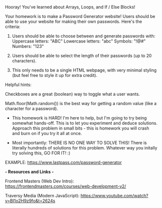 Hooray! You've learned about Arrays, Loops, and If / Else Blocks!

Your homework is to make a Password Generator website! Users should be able to use your website for making their own passwords. Here's the criteria:

1. Users should be able to choose between and generate passwords with:
   Uppercase letters: "ABC"
   Lowercase letters: "abc"
   Symbols: "!@#"
   Numbers: "123"

2. Users should be able to select the length of their passwords (up to 20 characters).

3. This only needs to be a single HTML webpage, with very minimal styling (but feel free to style it up for extra credit).

Helpful hints:

Checkboxes are a great (boolean) way to toggle what a user wants.

Math.floor(Math.random()) is the best way for getting a random value (like a character for a password).

- This homework is HARD! I'm here to help, but I'm going to try being somewhat hands-off. This is to let you experiment and deduce solutions. Approach this problem in small bits - this is homework you will crash and burn on if you try it all at once.

- Most importantly: THERE IS NO ONE WAY TO SOLVE THIS! There is literally hundreds of solutions for this problem. Whatever way you initally try solving this, GO FOR IT! :)

EXAMPLE: https://www.lastpass.com/password-generator

**- Resources and Links -**

Frontend Masters (Web Dev Intro): https://frontendmasters.com/courses/web-development-v2/

Traversy Media (Modern JavaScript): https://www.youtube.com/watch?v=BI1o2H9z9fo&t=2624s
